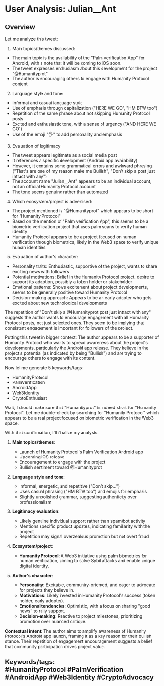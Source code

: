 # User Analysis: Julian__Ant

## Overview

<think>
Let me analyze this tweet:

1. Main topics/themes discussed:
- The main topic is the availability of the "Palm verification App" for Android, with a note that it will be coming to iOS soon.
- The tweet expresses enthusiasm about this development for the project "@Humanityprot"
- The author is encouraging others to engage with Humanity Protocol content

2. Language style and tone:
- Informal and casual language style
- Use of emphasis through capitalization ("HERE WE GO", "HM BTW too")
- Repetition of the same phrase about not skipping Humanity Protocol posts
- Excited and enthusiastic tone, with a sense of urgency ("AND HERE WE GO")
- Use of the emoji "🖐️" to add personality and emphasis

3. Evaluation of legitimacy:
- The tweet appears legitimate as a social media post
- It references a specific development (Android app availability)
- However, it contains some grammatical errors and awkward phrasing ("That's are one of my reason make me Bullish", "Don't skip a post just intract with any")
- The account name "Julian__Ant" appears to be an individual account, not an official Humanity Protocol account
- The tone seems genuine rather than automated

4. Which ecosystem/project is advertised:
- The project mentioned is "@Humanityprot" which appears to be short for "Humanity Protocol"
- Based on the mention of "Palm verification App", this seems to be a biometric verification project that uses palm scans to verify human identity
- Humanity Protocol appears to be a project focused on human verification through biometrics, likely in the Web3 space to verify unique human identities

5. Evaluation of author's character:
- Personality traits: Enthusiastic, supportive of the project, wants to share exciting news with followers
- Potential motivations: Belief in the Humanity Protocol project, desire to support its adoption, possibly a token holder or stakeholder
- Emotional patterns: Shows excitement about project developments, seems to be generally positive toward Humanity Protocol
- Decision-making approach: Appears to be an early adopter who gets excited about new technological developments

The repetition of "Don't skip a @Humanityprot post just intract with any" suggests the author wants to encourage engagement with all Humanity Protocol posts, not just selected ones. They seem to be implying that consistent engagement is important for followers of the project.

Putting this tweet in bigger context: The author appears to be a supporter of Humanity Protocol who wants to spread awareness about the project's developments, particularly the Android app release. They believe in the project's potential (as indicated by being "Bullish") and are trying to encourage others to engage with its content.

Now let me generate 5 keywords/tags:
- HumanityProtocol
- PalmVerification
- AndroidApp
- Web3Identity
- CryptoEnthusiast

Wait, I should make sure that "Humanityprot" is indeed short for "Humanity Protocol". Let me double-check by searching for "Humanity Protocol" which appears to be a real project focused on biometric verification in the Web3 space.

With that confirmation, I'll finalize my analysis.
</think>

1. **Main topics/themes**:  
   - Launch of Humanity Protocol's Palm Verification Android app  
   - Upcoming iOS release  
   - Encouragement to engage with the project  
   - Bullish sentiment toward @Humanityprot  

2. **Language style and tone**:  
   - Informal, energetic, and repetitive ("Don't skip...")  
   - Uses casual phrasing ("HM BTW too") and emojis for emphasis  
   - Slightly unpolished grammar, suggesting authenticity over professionalism  

3. **Legitimacy evaluation**:  
   - Likely genuine individual support rather than spam/bot activity  
   - Mentions specific product updates, indicating familiarity with the project  
   - Repetition may signal overzealous promotion but not overt fraud  

4. **Ecosystem/project**:  
   - **Humanity Protocol**: A Web3 initiative using palm biometrics for human verification, aiming to solve Sybil attacks and enable unique digital identity.  

5. **Author's character**:  
   - **Personality**: Excitable, community-oriented, and eager to advocate for projects they believe in.  
   - **Motivations**: Likely invested in Humanity Protocol's success (token holder, early adopter).  
   - **Emotional tendencies**: Optimistic, with a focus on sharing "good news" to rally support.  
   - **Decision-making**: Reactive to project milestones, prioritizing promotion over nuanced critique.  

**Contextual intent**: The author aims to amplify awareness of Humanity Protocol's Android app launch, framing it as a key reason for their bullish stance. Their repetition of engagement encouragement suggests a belief that community participation drives project value.  

**Keywords/tags**:  
#HumanityProtocol #PalmVerification #AndroidApp #Web3Identity #CryptoAdvocacy
---
